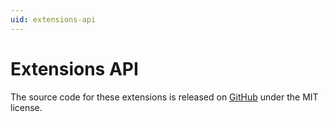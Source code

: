 ```yaml
---
uid: extensions-api
---
```


# Extensions API

The source code for these extensions is released on [GitHub](https://github.com/postsharp/Metalama.Extensions) under the MIT license.
